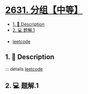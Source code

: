 # [2631. 分组【中等】](https://github.com/Tdahuyou/TNotes.leetcode/tree/main/notes/2631.%20%E5%88%86%E7%BB%84%E3%80%90%E4%B8%AD%E7%AD%89%E3%80%91)

<!-- region:toc -->
- [1. 📝 Description](#1--description)
- [2. 💻 题解.1](#2--题解1)
<!-- endregion:toc -->
- [leetcode](https://leetcode.cn/problems/group-by)


## 1. 📝 Description

::: details [leetcode](https://leetcode.cn)



## 2. 💻 题解.1

```

```
